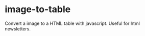 image-to-table
==============

Convert a image to a HTML table with javascript. Useful for html newsletters.
